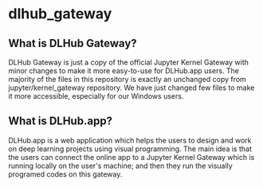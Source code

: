 # dlhub_gateway

## What is DLHub Gateway?
DLHub Gateway is just a copy of the official Jupyter Kernel Gateway with minor changes to make it
more easy-to-use for DLHub.app users. The majority of the files in this repository is exactly an
unchanged copy from jupyter/kernel_gateway repository. We have just changed few files to make it
more accessible, especially for our Windows users.

## What is DLHub.app?
DLHub.app is a web application which helps the users to design and work on deep learning projects
using visual programming. The main idea is that the users can connect the online app to a Jupyter
Kernel Gateway which is running locally on the user's machine; and then  they run the visually
programed codes on this gateway.